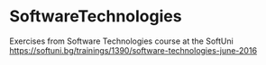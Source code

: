 # SoftwareTechnologies
Exercises from Software Technologies course at the SoftUni <br>
https://softuni.bg/trainings/1390/software-technologies-june-2016
